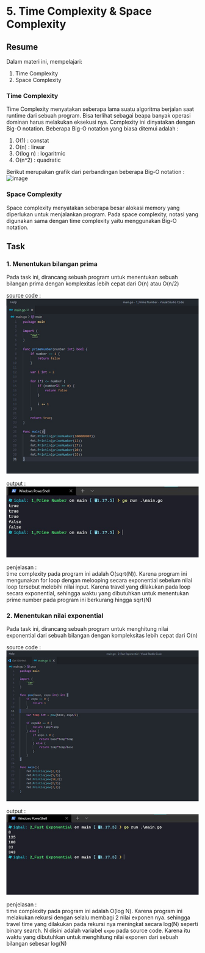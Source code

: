# 5. Time Complexity & Space Complexity

## Resume
Dalam materi ini, mempelajari:
1. Time Complexity
2. Space Complexity

### Time Complexity
Time Complexity menyatakan seberapa lama suatu algoritma berjalan saat runtime dari sebuah program. Bisa terlihat sebagai beapa banyak operasi dominan harus melakukan eksekusi nya. Complexity ini dinyatakan dengan Big-O notation. Beberapa Big-O notation yang biasa ditemui adalah :  
1. O(1) : constat
2. O(n) : linear
3. O(log n) : logaritmic
4. O(n^2) : quadratic

Berikut merupakan grafik dari perbandingan beberapa Big-O notation :  
![image](https://user-images.githubusercontent.com/75016595/155878783-4ea77ca9-7451-4809-a04c-72b13423cab4.png)  

### Space Complexity
Space complexity menyatakan seberapa besar alokasi memory yang diperlukan untuk menjalankan program. Pada space complexity, notasi yang digunakan sama dengan time complexity yaitu menggunakan Big-O notation.

## Task
### 1. Menentukan bilangan prima
Pada task ini, dirancang sebuah program untuk menentukan sebuah bilangan prima dengan komplexitas lebih cepat dari O(n) atau O(n/2)

source code :  
![prime-code](./screenshots/1_prime_number_code.jpg) 

output :  
![prime-hasil](./screenshots/1_prime_number_hasil.jpg) 

penjelasan :  
time complexity pada program ini adalah O(sqrt(N)). Karena program ini mengunakan for loop dengan melooping secara exponential sebelum nilai loop tersebut melebihi nilai input. Karena travel yang dilakukan pada loop secara exponential, sehingga waktu yang dibutuhkan untuk menentukan prime number pada program ini berkurang hingga sqrt(N)

### 2. Menentukan nilai exponential
Pada task ini, dirancang sebuah program untuk menghitung nilai exponential dari sebuah bilangan dengan kompleksitas lebih cepat dari O(n)

source code :  
![exponen-code](./screenshots/2_fast_exponen_code.jpg)

output :  
![exponen-hasil](./screenshots/2_fast_exponen_hasil.jpg) 

penjelasan :   
time complexity pada program ini adalah O(log N). Karena program ini melakukan rekursi dengan selalu membagi 2 nilai exponen nya. sehingga travel time yang dilakukan pada rekursi nya meningkat secara log(N) seperti binary search. N disini adalah variabel `expo` pada source code. Karena itu waktu yang dibutuhkan untuk menghitung nilai exponen dari sebuah bilangan sebesar log(N)

